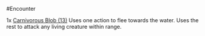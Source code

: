 #Encounter

1x [Carnivorous Blob (13)](https://2e.aonprd.com/Monsters.aspx?ID=755) Uses one action to flee towards the water. Uses the rest to attack any living creature within range.

